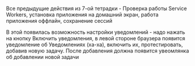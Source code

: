 Все предыдущие действия из 7-ой тетрадки - Проверка работы Service Workers, установка приложения на домашний экран, работа приложения оффлайн, сохранение сессий  

В этой появилась возможность настройки уведомлений - надо нажать на кнопку Включить уведомления, в левой стороне браузера появится уведомление об Уведомлениях (ха-ха), включить их, протестировать, добавив новую задачу. После добавления должна появится увеомлянка об добавлении новой задачи  